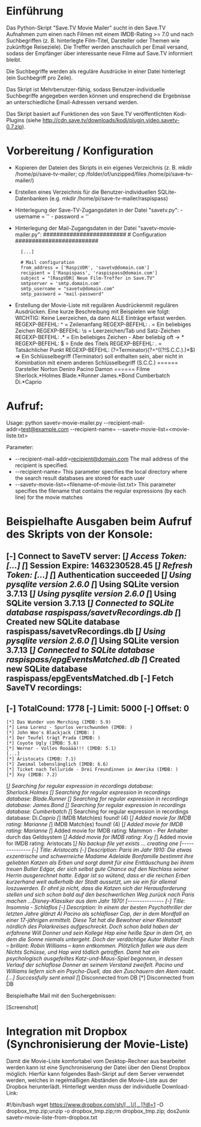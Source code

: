 # Einführung

Das Python-Skript "Save.TV Movie Mailer" sucht in den Save.TV Aufnahmen zum einen nach Filmen mit einem IMDB-Rating >= 7.0 und nach Suchbegriffen (z. B. hinterlegte Film-Titel, Darsteller oder Themen wie zukünftige Reiseziele). Die Treffer werden anschaulich per Email versand, sodass der Empfänger über interessante neue Filme auf Save.TV informiert bleibt.

Die Suchbegriffe werden als reguläre Ausdrücke in einer Datei hinterlegt (ein Suchbegriff pro Zeile).

Das Skript ist Mehrbenutzer-fähig, sodass Benutzer-individuelle Suchbegriffe angegeben werden können und ensprechend die Ergebnisse an unterschiedliche Email-Adressen versand werden.

Das Skript basiert auf Funktionen des von Save.TV veröffentlichten Kodi-Plugins (siehe http://cdn.save.tv/downloads/kodi/plugin.video.savetv-0.7.zip).

# Vorbereitung / Konfiguration

* Kopieren der Dateien des Skripts in ein eigenes Verzeichnis (z. B. mkdir /home/pi/save-tv-mailer; cp /folder/of/unzipped/files /home/pi/save-tv-mailer/)
* Erstellen eines Verzeichnis für die Benutzer-individuellen SQLite-Datenbanken (e.g. mkdir /home/pi/save-tv-mailer/raspispass)
* Hinterlegung der Save-TV-Zugangsdaten in der Datei "savetv.py":
        - username = ''
        - password = ''

* Hinterlegung der Mail-Zugangsdaten in der Datei "savetv-movie-mailer.py":
        #########################
        # Configuration
        #########################

        [...]

        # Mail configuration
        from_address = ['RaspiVDR', 'savetv@domain.com']
        recipient = ['Raspispass', 'raspispass@domain.com']
        subject = "[RaspVDR] Neue Film-Treffer in Save.TV"
        smtpserver = 'smtp.domain.com'
        smtp_username = "savetv@domain.com"
        smtp_password = "mail-password"

* Erstellung der Movie-Liste mit regulären Ausdrückenmit regulären Ausdrücken. Eine kurze Beschreibung mit Beispielen wie folgt:
WICHTIG: Keine Leerzeichen, da dann ALLE Einträge erfasst werden.
REGEXP-BEFEHL: ^  = Zeilenanfang
REGEXP-BEFEHL: .  = Ein beliebiges Zeichen
REGEXP-BEFEHL: \s = Leerzeichen/Tab und Satz-Zeichen
REGEXP-BEFEHL: .* = Ein beliebiges Zeichen - Aber beliebig oft -> *
REGEXP-BEFEHL: $  = Ende des Titels
REGEXP-BEFEHL: \. = Tatsächlicher Punkt
REGEXP-BEFEHL: (?=Terminator)(?=^((?!S.C.C.).)*$) => Ein Schlüsselbegriff (Terminator) soll enthalten sein, aber nicht in Kominbation mit einem anderen Schlüsselbegriff (S.C.C.)
====== Darsteller
Norton
Deniro
Pacino
Damon
====== Filme
Sherlock.*Holmes
Blade.*Runner
James.*Bond
Cumberbatch
Di.*Caprio

# Aufruf:

Usage: python savetv-movie-mailer.py --recipient-mail-addr=<test@example.com> --recipient-name=<username> --savetv-movie-list=<movie-liste.txt>

Parameter:

* --recipient-mail-addr=<recipient@domain.com>
  The mail address of the recipient is specified.
* --recipient-name=<username>
  This parameter specifies the local directory where the search result databases are stored for each user
* --savetv-movie-list=<filename-of-movie-list.txt>
  This parameter specifies the filename that contains the regular expressions (by each line) for the movie matches

# Beispielhafte Ausgaben beim Aufruf des Skripts von der Konsole:

[-] Connect to SaveTV server:
    [*] Access Token:   [...]
    [*] Session Expire: 1463230528.45
    [*] Refresh Token:  [...]
[*] Authentication succeeded
[*] Using pysqlite version 2.6.0
[*] Using SQLite version 3.7.13
[*] Using pysqlite version 2.6.0
[*] Using SQLite version 3.7.13
[*] Connected to SQLite database raspispass/savetvRecordings.db
[*] Created new SQLite database raspispass/savetvRecordings.db
[*] Using pysqlite version 2.6.0
[*] Using SQLite version 3.7.13
[*] Connected to SQLite database raspispass/epgEventsMatched.db
[*] Created new SQLite database raspispass/epgEventsMatched.db
[-] Fetch SaveTV recordings:
------------------------------------------------------------------------
[-] TotalCound: 1778
[-] Limit:      5000
[-] Offset:     0
------------------------------------------------------------------------
    [*] Das Wunder von Merching (IMDB: 5.9)
    [*] Lena Lorenz - Spurlos verschwunden (IMDB: )
    [*] John Woo's Blackjack (IMDB: )
    [*] Der Teufel trägt Prada (IMDB: )
    [*] Coyote Ugly (IMDB: 5.6)
    [*] Werner - Volles Rooäää!!! (IMDB: 5.1)
    [...]
    [*] Aristocats (IMDB: 7.1)
    [*] Zweimal lebenslänglich (IMDB: 6.6)
    [*] Ticket nach Telluride - Drei Freundinnen in Amerika (IMDB: )
    [*] Xxy (IMDB: 7.2)
[*] Searching for regular expression in recordings database: Sherlock.*Holmes
[*] Searching for regular expression in recordings database: Blade.*Runner
[*] Searching for regular expression in recordings database: James.*Bond
[*] Searching for regular expression in recordings database: Cumberbatch
[*] Searching for regular expression in recordings database: Di.*Caprio
[*] IMDB Match(es) found! (4)
[*] Added movie for IMDB rating: Marianne
[*] IMDB Match(es) found! (4)
[*] Added movie for IMDB rating: Marianne
[*] Added movie for IMDB rating: Mammon - Per Anhalter durch das Geldsystem
[*] Added movie for IMDB rating: Xxy
[*] Added movie for IMDB rating: Aristocats
[*] No backup file yet exists ... creating one
[---------------
[-] Title:       Aristocats
[-] Description: Paris im Jahr 1910: Die etwas exzentrische und schwerreiche Madame Adelaide Bonfamille bestimmt ihre geliebten Katzen als Erben und sorgt damit für eine Enttäuschung bei ihrem treuen Butler Edgar, der sich selbst gute Chance auf den Nachlass seiner Herrin ausgerechnet hatte. Edgar ist so wütend, dass er die reichen Erben kurzerhand weit außerhalb der Stadt aussetzt, um sie ein für allemal loszuwerden. Er ahnt ja nicht, dass die Katzen sich der Herausforderung stellen und sich schon bald auf den beschwerlichen Weg zurück nach Paris machen ...Disney-Klassiker aus dem Jahr 1970!
[---------------
[-] Title:       Insomnia - Schlaflos
[-] Description: In einem der besten Psychothriller der letzten Jahre glänzt Al Pacino als schlafloser Cop, der in dem Mordfall an einer 17-jährigen ermittelt. Diese Tat hat die Bewohner einer Kleinstadt nördlich des Polarkreises aufgeschreckt. Doch schon bald haben der erfahrene Will Donner und sein Kollege Hap eine heiße Spur in dem Ort, an dem die Sonne niemals untergeht. Doch der verdächtige Autor Walter Finch – brillant: Robin Williams – kann entkommen. Plötzlich fallen wie aus dem Nichts Schüsse, und Hap wird tödlich getroffen. Damit hat ein psychologisch ausgefeiltes Katz-und-Maus-Spiel begonnen, in dessen Verlauf der schlaflose Donner an seinem Verstand zweifelt. Pacino und Williams liefern sich ein Psycho-Duell, das den Zuschauern den Atem raubt.
[...]
Successfully sent email
[*] Disconnected from DB
[*] Disconnected from DB


Beispielhafte Mail mit den Suchergebnissen:

[Screenshot]
# Integration mit Dropbox (Synchronisierung der Movie-Liste)

Damit die Movie-Liste komfortabel vom Desktop-Rechner aus bearbeitet werden kann ist eine Synchronisierung der Datei über den Dienst Dropbox möglich. Hierfür kann folgendes Bash-Skript auf dem Server verwendet werden, welches in regelmäßigen Abständen die Movie-Liste aus der Dropbox herunterlädt. Hinterlegt werden muss der individuelle Download-Link:

#!/bin/bash
wget https://www.dropbox.com/sh/[...]/[...]?dl=1 -O dropbox_tmp.zip;unzip -o dropbox_tmp.zip;rm dropbox_tmp.zip; dos2unix savetv-movie-liste-from-dropbox.txt


